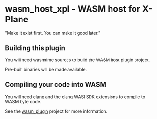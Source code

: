 # wasm_host_xpl - WASM host for X-Plane

"Make it exist first. You can make it good later."


## Building this plugin
You will need wasmtime sources to build the WASM host plugin project.

Pre-built binaries will be made available.


## Compiling your code into WASM
You will need clang and the clang WASI SDK extensions to compile to WASM byte code.

See the [wasm_plugin](https://github.com/benrussell/wasm_plugin) project for more information.


